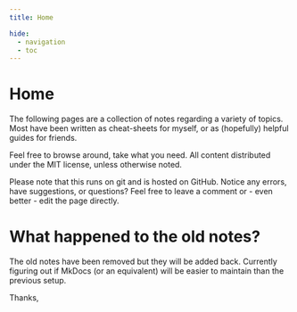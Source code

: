 ```yaml
---
title: Home

hide:
  - navigation
  - toc
---
```


# Home

The following pages are a collection of notes regarding a variety of topics.
Most have been written as cheat-sheets for myself, or as (hopefully) helpful guides for friends.

Feel free to browse around, take what you need. All content distributed under the MIT license,
unless otherwise noted.

Please note that this runs on git and is hosted on GitHub. Notice any errors, have suggestions,
or questions? Feel free to leave a comment or - even better - edit the page directly.

# What happened to the old notes?

The old notes have been removed but they will be added back.
Currently figuring out if MkDocs (or an equivalent) will be easier to maintain than the previous setup.

Thanks,

